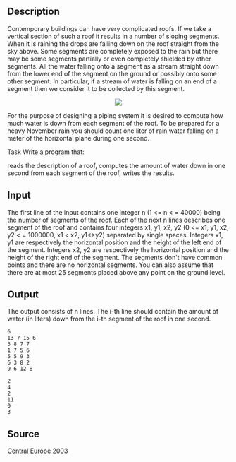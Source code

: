 <h2>Description</h2><p>Contemporary buildings can have very complicated roofs. If we take a vertical section of such a roof it results in a number of sloping segments. When it is raining the drops are falling down on the roof straight from the sky above. Some segments are completely exposed to the rain but there may be some segments partially or even completely shielded by other segments. All the water falling onto a segment as a stream straight down from the lower end of the segment on the ground or possibly onto some other segment. In particular, if a stream of water is falling on an end of a segment then we consider it to be collected by this segment. 
</p><center><img src="images/1765_1.jpg"></center><p>
</p>For the purpose of designing a piping system it is desired to compute how much water is down from each segment of the roof. To be prepared for a heavy November rain you should count one liter of rain water falling on a meter of the horizontal plane during one second. 

Task
Write a program that:

reads the description of a roof, 
computes the amount of water down in one second from each segment of the roof, 
writes the results. 
<h2>Input</h2><p>The first line of the input contains one integer n (1 &lt;= n &lt; = 40000) being the number of segments of the roof. Each of the next n lines describes one segment of the roof and contains four integers x1, y1, x2, y2 (0 &lt;= x1, y1, x2, y2 &lt; = 1000000, x1 &lt; x2, y1&lt;&gt;y2) separated by single spaces. Integers x1, y1 are respectively the horizontal position and the height of the left end of the segment. Integers x2, y2 are respectively the horizontal position and the height of the right end of the segment. The segments don't have common points and there are no horizontal segments. You can also assume that there are at most 25 segments placed above any point on the ground level. 
</p><h2>Output</h2><p>The output consists of n lines. The i-th line should contain the amount of water (in liters) down from the i-th segment of the roof in one second. </p><pre><code class="language-input1">6
13 7 15 6
3 8 7 7
1 7 5 6
5 5 9 3
6 3 8 2
9 6 12 8
</code></pre><pre><code class="language-output1">2
4
2
11
0
3
</code></pre><h2>Source</h2><a href="searchproblem?field=source&amp;key=Central+Europe+2003">Central Europe 2003</a>